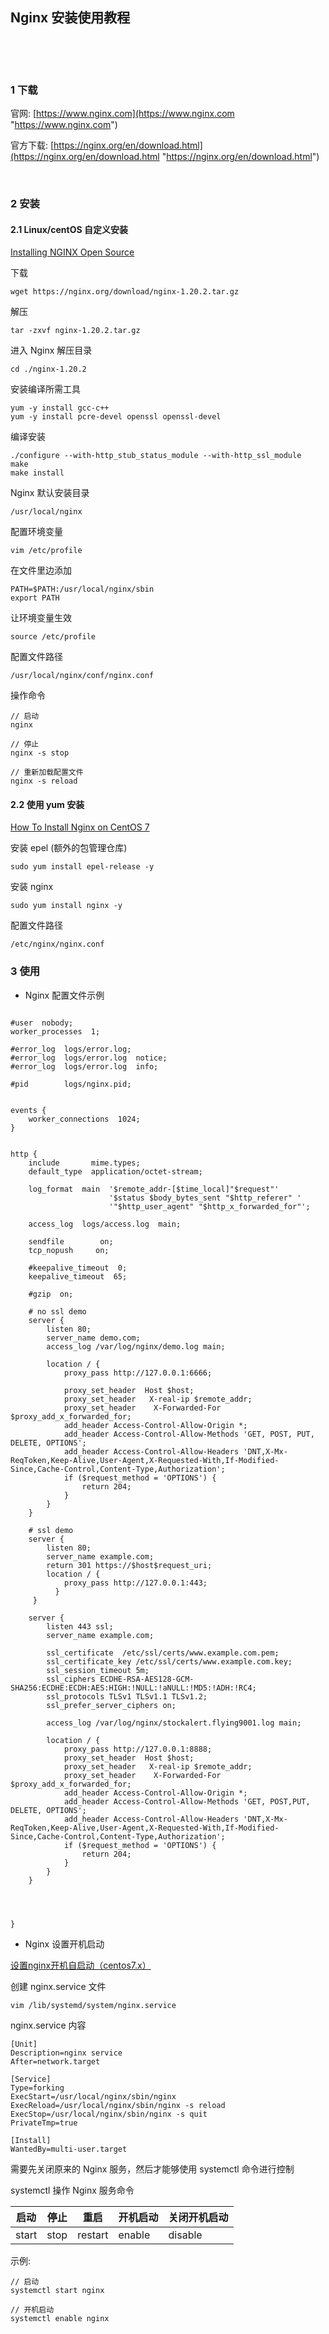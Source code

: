 ## Nginx 安装使用教程  

​    

​    

### 1 下载  

官网: [https://www.nginx.com](https://www.nginx.com "https://www.nginx.com")  

官方下载: [https://nginx.org/en/download.html](https://nginx.org/en/download.html "https://nginx.org/en/download.html")   

​    

### 2 安装  

#### 2.1 Linux/centOS 自定义安装  

[Installing NGINX Open Source](https://docs.nginx.com/nginx/admin-guide/installing-nginx/installing-nginx-open-source "https://docs.nginx.com/nginx/admin-guide/installing-nginx/installing-nginx-open-source")  

下载  

```
wget https://nginx.org/download/nginx-1.20.2.tar.gz
```

解压  

```
tar -zxvf nginx-1.20.2.tar.gz
```

进入 Nginx 解压目录  

```
cd ./nginx-1.20.2 
```

安装编译所需工具  

```
yum -y install gcc-c++
yum -y install pcre-devel openssl openssl-devel
```

编译安装  

```
./configure --with-http_stub_status_module --with-http_ssl_module
make
make install
```

Nginx 默认安装目录  

```
/usr/local/nginx
```

配置环境变量  

```
vim /etc/profile
```

在文件里边添加  

```
PATH=$PATH:/usr/local/nginx/sbin
export PATH
```

让环境变量生效  

```
source /etc/profile
```

配置文件路径  

```
/usr/local/nginx/conf/nginx.conf
```

操作命令  

```
// 启动
nginx 

// 停止
nginx -s stop

// 重新加载配置文件  
nginx -s reload
```

#### 2.2 使用 yum 安装  

[How To Install Nginx on CentOS 7](https://www.digitalocean.com/community/tutorials/how-to-install-nginx-on-centos-7)  

安装 epel (额外的包管理仓库)  

```
sudo yum install epel-release -y
```

安装 nginx  

```
sudo yum install nginx -y
```

配置文件路径  

```
/etc/nginx/nginx.conf
```



### 3 使用  

- Nginx 配置文件示例  

```

#user  nobody;
worker_processes  1;

#error_log  logs/error.log;
#error_log  logs/error.log  notice;
#error_log  logs/error.log  info;

#pid        logs/nginx.pid;


events {
    worker_connections  1024;
}


http {
    include       mime.types;
    default_type  application/octet-stream;

    log_format  main  '$remote_addr-[$time_local]"$request"'
                      '$status $body_bytes_sent "$http_referer" '
                      '"$http_user_agent" "$http_x_forwarded_for"';

    access_log  logs/access.log  main;

    sendfile        on;
    tcp_nopush     on;

    #keepalive_timeout  0;
    keepalive_timeout  65;

    #gzip  on;

    # no ssl demo
    server {
        listen 80;
        server_name demo.com;
        access_log /var/log/nginx/demo.log main; 

        location / {
            proxy_pass http://127.0.0.1:6666;
            
            proxy_set_header  Host $host;
            proxy_set_header   X-real-ip $remote_addr;
            proxy_set_header    X-Forwarded-For $proxy_add_x_forwarded_for;
            add_header Access-Control-Allow-Origin *;
            add_header Access-Control-Allow-Methods 'GET, POST, PUT, DELETE, OPTIONS';
            add_header Access-Control-Allow-Headers 'DNT,X-Mx-ReqToken,Keep-Alive,User-Agent,X-Requested-With,If-Modified-Since,Cache-Control,Content-Type,Authorization';
            if ($request_method = 'OPTIONS') {
                return 204;
            }
        }
    }
    
    # ssl demo
    server {
        listen 80;
        server_name example.com;
        return 301 https://$host$request_uri;
        location / {
            proxy_pass http://127.0.0.1:443;
          }
     }

    server {
        listen 443 ssl;
        server_name example.com;

        ssl_certificate  /etc/ssl/certs/www.example.com.pem;
        ssl_certificate_key /etc/ssl/certs/www.example.com.key;
        ssl_session_timeout 5m;
        ssl_ciphers ECDHE-RSA-AES128-GCM-SHA256:ECDHE:ECDH:AES:HIGH:!NULL:!aNULL:!MD5:!ADH:!RC4;
        ssl_protocols TLSv1 TLSv1.1 TLSv1.2;
        ssl_prefer_server_ciphers on;

        access_log /var/log/nginx/stockalert.flying9001.log main;

        location / {
            proxy_pass http://127.0.0.1:8888;
            proxy_set_header  Host $host;
            proxy_set_header   X-real-ip $remote_addr;
            proxy_set_header    X-Forwarded-For $proxy_add_x_forwarded_for;
            add_header Access-Control-Allow-Origin *;
            add_header Access-Control-Allow-Methods 'GET, POST,PUT, DELETE, OPTIONS';
            add_header Access-Control-Allow-Headers 'DNT,X-Mx-ReqToken,Keep-Alive,User-Agent,X-Requested-With,If-Modified-Since,Cache-Control,Content-Type,Authorization';
            if ($request_method = 'OPTIONS') {
                return 204;
            }
        }
    }
    
    
    

}
```

- Nginx 设置开机启动  

[设置nginx开机自启动（centos7.x）](https://www.cnblogs.com/supiaopiao/p/12160541.html "https://www.cnblogs.com/supiaopiao/p/12160541.html")  

创建 nginx.service 文件  

```
vim /lib/systemd/system/nginx.service
```

nginx.service 内容  

```
[Unit]
Description=nginx service
After=network.target

[Service]
Type=forking
ExecStart=/usr/local/nginx/sbin/nginx
ExecReload=/usr/local/nginx/sbin/nginx -s reload
ExecStop=/usr/local/nginx/sbin/nginx -s quit
PrivateTmp=true

[Install]
WantedBy=multi-user.target
```

需要先关闭原来的 Nginx 服务，然后才能够使用 systemctl 命令进行控制  

systemctl 操作 Nginx 服务命令  

| 启动  | 停止 | 重启    | 开机启动 | 关闭开机启动 |
| ----- | ---- | ------- | -------- | ------------ |
| start | stop | restart | enable   | disable      |

示例:  

```
// 启动
systemctl start nginx

// 开机启动
systemctl enable nginx
```

